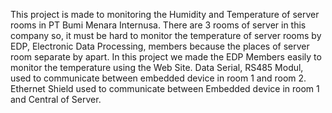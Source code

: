 This project is made to monitoring the Humidity and Temperature of server rooms in PT Bumi Menara Internusa.
There are 3 rooms of server in this company so, it must be hard to monitor the temperature of server rooms by EDP, Electronic Data Processing, members because the places of server room separate by apart.
In this project we made the EDP Members easily to monitor the temperature using the Web Site. Data Serial, RS485 Modul, used to communicate between embedded device in room 1 and room 2. Ethernet Shield used to communicate between Embedded device in room 1 and Central of Server.

